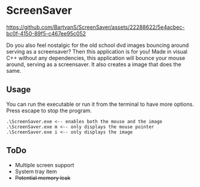 # ScreenSaver


https://github.com/BartvanS/ScreenSaver/assets/22288622/5e4acbec-bc0f-4150-89f5-c467ee95c052


Do you also feel nostalgic for the old school dvd images bouncing around serving as a screensaver? Then this application is for you!
Made in visual C++ without any dependencies, this application will bounce your mouse around, serving as a screensaver. It also creates a image that does the same.

## Usage
You can run the executable or run it from the terminal to have more options. Press escape to stop the program.
```
.\ScreenSaver.exe <-- enables both the mouse and the image
.\ScreenSaver.exe m <-- only displays the mouse pointer
.\ScreenSaver.exe i <-- only displays the image
```
## ToDo
- Multiple screen support
- System tray item
- ~~Potential memory leak~~
